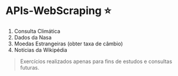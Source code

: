 # APIs-WebScraping ⭐

1. Consulta Climática
2. Dados da Nasa
3. Moedas Estrangeiras (obter taxa de câmbio)
4. Notícias da Wikipédia

> Exercícios realizados apenas para fins de estudos e consultas futuras.
